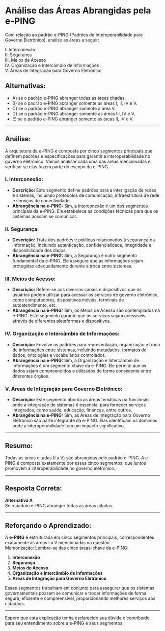 # Análise das Áreas Abrangidas pela e-PING

Com relação ao padrão e-PING (Padrões de Interoperabilidade para Governo Eletrônico), analise as áreas a seguir:

I. Interconexão  
II. Segurança  
III. Meios de Acesso  
IV. Organização e Intercâmbio de Informações  
V. Áreas de Integração para Governo Eletrônico  

## Alternativas:
- A) se o padrão e-PING abranger todas as áreas citadas.
- B) se o padrão e-PING abranger somente as áreas I, II, IV e V.
- C) se o padrão e-PING abranger somente a área V.
- D) se o padrão e-PING abranger somente as áreas III, IV e V.
- E) se o padrão e-PING abranger somente as áreas II, IV e V.

---

## Análise:

A arquitetura da e-PING é composta por cinco segmentos principais que definem padrões e especificações para garantir a interoperabilidade no governo eletrônico. Vamos analisar cada uma das áreas mencionadas e verificar se elas fazem parte do escopo da e-PING.

### I. Interconexão:
- **Descrição:** Este segmento define padrões para a interligação de redes e sistemas, incluindo protocolos de comunicação, infraestrutura de rede e serviços de conectividade.
- **Abrangência na e-PING:** Sim, a Interconexão é um dos segmentos principais da e-PING. Ela estabelece as condições técnicas para que os sistemas possam se comunicar.

### II. Segurança:
- **Descrição:** Trata dos padrões e políticas relacionados à segurança da informação, incluindo autenticação, confidencialidade, integridade e disponibilidade dos dados.
- **Abrangência na e-PING:** Sim, a Segurança é outro segmento fundamental da e-PING. Ele assegura que as informações sejam protegidas adequadamente durante a troca entre sistemas.

### III. Meios de Acesso:
- **Descrição:** Refere-se aos diversos canais e dispositivos que os usuários podem utilizar para acessar os serviços de governo eletrônico, como computadores, dispositivos móveis, terminais de autoatendimento, etc.
- **Abrangência na e-PING:** Sim, os Meios de Acesso são contemplados na e-PING. Este segmento garante que os serviços sejam acessíveis através de diferentes plataformas e dispositivos.

### IV. Organização e Intercâmbio de Informações:
- **Descrição:** Envolve os padrões para representação, organização e troca de informações entre sistemas, incluindo metadados, formatos de dados, ontologias e vocabulários controlados.
- **Abrangência na e-PING:** Sim, a Organização e Intercâmbio de Informações é um segmento chave da e-PING. Ele permite que os dados sejam compreendidos e utilizados de forma consistente entre diferentes órgãos.

### V. Áreas de Integração para Governo Eletrônico:
- **Descrição:** Este segmento aborda as áreas temáticas ou funcionais onde a integração de sistemas é essencial para fornecer serviços integrados, como saúde, educação, finanças, entre outros.
- **Abrangência na e-PING:** Sim, as Áreas de Integração para Governo Eletrônico são parte integrante da e-PING. Elas identificam os domínios onde a interoperabilidade tem um impacto significativo.

---

## Resumo:

Todas as áreas citadas (I a V) são abrangidas pelo padrão e-PING. A e-PING é composta exatamente por esses cinco segmentos, que juntos promovem a interoperabilidade no governo eletrônico.

---

## Resposta Correta:
**Alternativa A**  
Se o padrão e-PING abranger todas as áreas citadas.

---

## Reforçando o Aprendizado:

A **e-PING** é estruturada em cinco segmentos principais, correspondentes exatamente às áreas I a V mencionadas na questão.  
Memorização: Lembre-se das cinco áreas-chave da e-PING:
1. **Interconexão**
2. **Segurança**
3. **Meios de Acesso**
4. **Organização e Intercâmbio de Informações**
5. **Áreas de Integração para Governo Eletrônico**

Esses segmentos trabalham em conjunto para assegurar que os sistemas governamentais possam se comunicar e trocar informações de forma segura, eficiente e compreensível, proporcionando melhores serviços aos cidadãos.

---

Espero que esta explicação tenha esclarecido sua dúvida e contribuído para seu entendimento sobre a e-PING e seus segmentos.
